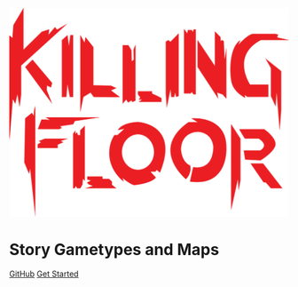 ![img](_media/logo.png)

# **Story Gametypes and Maps**

[GitHub](https://github.com/Shtoyan/KFStory)
[Get Started](README)
